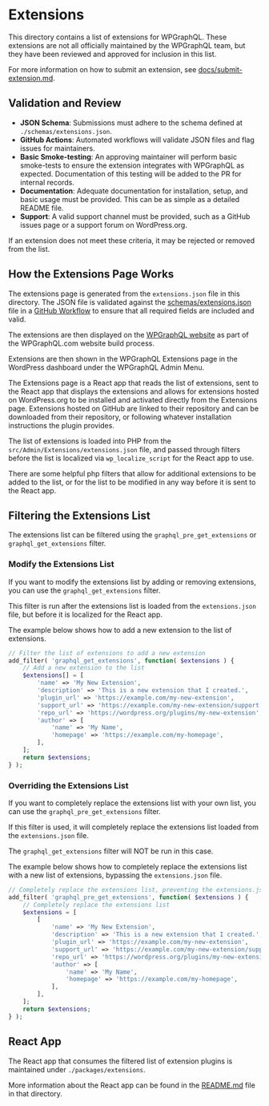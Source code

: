 # Extensions

This directory contains a list of extensions for WPGraphQL. These extensions are not all officially maintained by the WPGraphQL team, but they have been reviewed and approved for inclusion in this list.

For more information on how to submit an extension, see [docs/submit-extension.md](../docs/submit-extension.md).

## Validation and Review

- **JSON Schema**: Submissions must adhere to the schema defined at `./schemas/extensions.json`. 
- **GitHub Actions**: Automated workflows will validate JSON files and flag issues for maintainers.
- **Basic Smoke-testing**: An approving maintainer will perform basic smoke-tests to ensure the extension integrates with WPGraphQL as expected. Documentation of this testing will be added to the PR for internal records.
- **Documentation**: Adequate documentation for installation, setup, and basic usage must be provided. This can be as simple as a detailed README file.
- **Support**: A valid support channel must be provided, such as a GitHub issues page or a support forum on WordPress.org.

If an extension does not meet these criteria, it may be rejected or removed from the list.

## How the Extensions Page Works

The extensions page is generated from the `extensions.json` file in this directory. The JSON file is validated against the [schemas/extensions.json](../../../schemas/extensions.json) file in a [GitHub Workflow](../../../.github/workflows/validate-extensions.yml) to ensure that all required fields are included and valid.

The extensions are then displayed on the [WPGraphQL website](https://www.wpgraphql.com/extensions/) as part of the WPGraphQL.com website build process.

Extensions are then shown in the WPGraphQL Extensions page in the WordPress dashboard under the WPGraphQL Admin Menu.

The Extensions page is a React app that reads the list of extensions, sent to the React app that displays the extensions and allows for extensions hosted on WordPress.org to be installed and activated directly from the Extensions page. Extensions hosted on GitHub are linked to their repository and can be downloaded from their repository, or following whatever installation instructions the plugin provides.

The list of extensions is loaded into PHP from the `src/Admin/Extensions/extensions.json` file, and passed through filters before the list is localized via `wp_localize_script` for the React app to use.

There are some helpful php filters that allow for additional extensions to be added to the list, or for the list to be modified in any way before it is sent to the React app.

## Filtering the Extensions List

The extensions list can be filtered using the `graphql_pre_get_extensions` or `graphql_get_extensions` filter.

### Modify the Extensions List

If you want to modify the extensions list by adding or removing extensions, you can use the `graphql_get_extensions` filter.

This filter is run after the extensions list is loaded from the `extensions.json` file, but before it is localized for the React app.

The example below shows how to add a new extension to the list of extensions.

```php
// Filter the list of extensions to add a new extension
add_filter( 'graphql_get_extensions', function( $extensions ) {
    // Add a new extension to the list
    $extensions[] = [
        'name' => 'My New Extension',
        'description' => 'This is a new extension that I created.',
        'plugin_url' => 'https://example.com/my-new-extension',
        'support_url' => 'https://example.com/my-new-extension/support',
        'repo_url' => 'https://wordpress.org/plugins/my-new-extension',
        'author' => [
            'name' => 'My Name',
            'homepage' => 'https://example.com/my-homepage',
        ],
    ];
    return $extensions;
} );
```

### Overriding the Extensions List

If you want to completely replace the extensions list with your own list, you can use the `graphql_pre_get_extensions` filter.

If this filter is used, it will completely replace the extensions list loaded from the `extensions.json` file. 

The `graphql_get_extensions` filter will NOT be run in this case.

The example below shows how to completely replace the extensions list with a new list of extensions, bypassing the `extensions.json` file.

```php
// Completely replace the extensions list, preventing the extensions.json file from being loaded
add_filter( 'graphql_pre_get_extensions', function( $extensions ) {
    // Completely replace the extensions list
    $extensions = [
        [
            'name' => 'My New Extension',
            'description' => 'This is a new extension that I created.',
            'plugin_url' => 'https://example.com/my-new-extension',
            'support_url' => 'https://example.com/my-new-extension/support',
            'repo_url' => 'https://wordpress.org/plugins/my-new-extension',
            'author' => [
                'name' => 'My Name',
                'homepage' => 'https://example.com/my-homepage',
            ],
        ],
    ];
    return $extensions;
} );
```

## React App

The React app that consumes the filtered list of extension plugins is maintained under `./packages/extensions`.

More information about the React app can be found in the [README.md](../packages/extensions/README.md) file in that directory.
